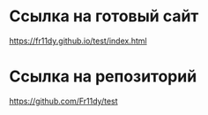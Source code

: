 # Ссылка на готовый сайт
https://fr11dy.github.io/test/index.html

# Ссылка на репозиторий
https://github.com/Fr11dy/test